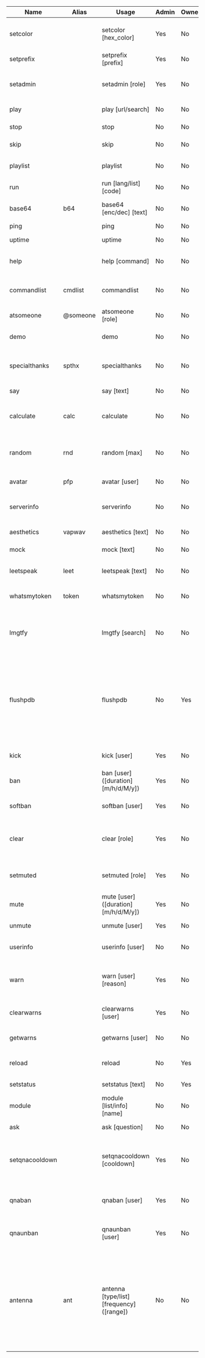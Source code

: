 | Name           | Alias    | Usage                                     | Admin | Owner | Description                                                                                                                   |
|----------------|----------|-------------------------------------------|-------|-------|-------------------------------------------------------------------------------------------------------------------------------|
| setcolor       |          | setcolor [hex_color]                      | Yes   | No    | Set the color of the embeds sent by the bot                                                                                   |
| setprefix      |          | setprefix [prefix]                        | Yes   | No    | Set the bot's prefix                                                                                                          |
| setadmin       |          | setadmin [role]                           | Yes   | No    | Set the admin role for the server                                                                                             |
| play           |          | play [url/search]                         | No    | No    | Play some music                                                                                                               |
| stop           |          | stop                                      | No    | No    | Stop playing music                                                                                                            |
| skip           |          | skip                                      | No    | No    | Go to the next song                                                                                                           |
| playlist       |          | playlist                                  | No    | No    | List all songs in the playlist                                                                                                |
| run            |          | run [lang/list] [code]                    | No    | No    | Run some code                                                                                                                 |
| base64         | b64      | base64 [enc/dec] [text]                   | No    | No    | Encode or decode base64                                                                                                       |
| ping           |          | ping                                      | No    | No    | Test the bot                                                                                                                  |
| uptime         |          | uptime                                    | No    | No    | Get the bot's uptime                                                                                                          |
| help           |          | help [command]                            | No    | No    | Get help about a command                                                                                                      |
| commandlist    | cmdlist  | commandlist                               | No    | No    | Get the complete list of commands                                                                                             |
| atsomeone      | @someone | atsomeone [role]                          | No    | No    | At someone                                                                                                                    |
| demo           |          | demo                                      | No    | No    | Demo for my embed builder                                                                                                     |
| specialthanks  | spthx    | specialthanks                             | No    | No    | People that helped the development of the bot                                                                                 |
| say            |          | say [text]                                | No    | No    | Say something                                                                                                                 |
| calculate      | calc     | calculate                                 | No    | No    | Return the value for a math expression                                                                                        |
| random         | rnd      | random [max]                              | No    | No    | Get a random number between 0 and Max                                                                                         |
| avatar         | pfp      | avatar [user]                             | No    | No    | Get a user's avatar                                                                                                           |
| serverinfo     |          | serverinfo                                | No    | No    | Get information about the server                                                                                              |
| aesthetics     | vapwav   | aesthetics [text]                         | No    | No    | Make text aesthetic                                                                                                           |
| mock           |          | mock [text]                               | No    | No    | Mock some text                                                                                                                |
| leetspeak      | leet     | leetspeak [text]                          | No    | No    | Turn text into leetspeak                                                                                                      |
| whatsmytoken   | token    | whatsmytoken                              | No    | No    | Get your discord token                                                                                                        |
| lmgtfy         |          | lmgtfy [search]                           | No    | No    | Send a link to lmgtfy.com with a custom search term                                                                           |
| flushpdb       |          | flushpdb                                  | No    | Yes   | Flush the punishment database (ONLY use when database is corrupted, this removed all future punishemnt removals)              |
| kick           |          | kick [user]                               | Yes   | No    | Kick a user from the server                                                                                                   |
| ban            |          | ban [user] ([duration][m/h/d/M/y])        | Yes   | No    | Ban a user from the server                                                                                                    |
| softban        |          | softban [user]                            | Yes   | No    | Softbans a user from the server                                                                                               |
| clear          |          | clear [role]                              | Yes   | No    | Clears an amount of message from the channel                                                                                  |
| setmuted       |          | setmuted [role]                           | Yes   | No    | Set the muted role for the server                                                                                             |
| mute           |          | mute [user] ([duration][m/h/d/M/y])       | Yes   | No    | Mute a user                                                                                                                   |
| unmute         |          | unmute [user]                             | Yes   | No    | Unmute a user                                                                                                                 |
| userinfo       |          | userinfo [user]                           | No    | No    | Get information about a user                                                                                                  |
| warn           |          | warn [user] [reason]                      | Yes   | No    | Warn a user and add a log in the warning channel                                                                              |
| clearwarns     |          | clearwarns [user]                         | Yes   | No    | Clear all warnings of a user                                                                                                  |
| getwarns       |          | getwarns [user]                           | No    | No    | Get warnings of a user                                                                                                        |
| reload         |          | reload                                    | No    | Yes   | Reload the bot's modules                                                                                                      |
| setstatus      |          | setstatus [text]                          | No    | Yes   | Set the bot's status                                                                                                          |
| module         |          | module [list/info] [name]                 | No    | No    | List modules or get info about one                                                                                            |
| ask            |          | ask [question]                            | No    | No    | Ask a question                                                                                                                |
| setqnacooldown |          | setqnacooldown [cooldown]                 | Yes   | No    | Set the cooldown for asking a question. Value is in seconds                                                                   |
| qnaban         |          | qnaban [user]                             | Yes   | No    | Ban a user from participating in Q&As                                                                                         |
| qnaunban       |          | qnaunban [user]                           | Yes   | No    | Unban a user from participating in Q&As                                                                                       |
| antenna        | ant      | antenna [type/list] [frequency] ([range]) | No    | No    | Calculate the dimensions of an antenna from its resonent frequency. The possible ranges are: Hz, KHz, MHz, GHz. Default is Hz |
